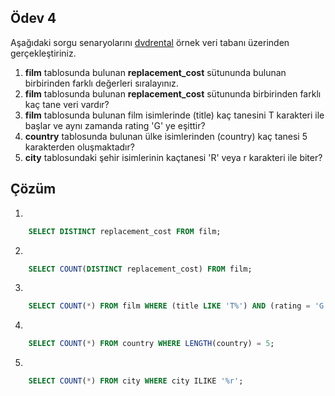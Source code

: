 ## Ödev 4

Aşağıdaki sorgu senaryolarını [dvdrental](https://www.postgresqltutorial.com/wp-content/uploads/2019/05/dvdrental.zip) örnek veri tabanı üzerinden gerçekleştiriniz.

1. **film** tablosunda bulunan **replacement_cost** sütununda bulunan birbirinden farklı değerleri sıralayınız.
2. **film** tablosunda bulunan **replacement_cost** sütununda birbirinden farklı kaç tane veri vardır?
3. **film** tablosunda bulunan film isimlerinde (title) kaç tanesini T karakteri ile başlar ve aynı zamanda rating 'G' ye eşittir?
4. **country** tablosunda bulunan ülke isimlerinden (country) kaç tanesi 5 karakterden oluşmaktadır?
5. **city** tablosundaki şehir isimlerinin kaçtanesi 'R' veya r karakteri ile biter?

## Çözüm

1. 
``` sql
    SELECT DISTINCT replacement_cost FROM film;

```

2. 
``` sql
    SELECT COUNT(DISTINCT replacement_cost) FROM film;

```

3. 
``` sql
    SELECT COUNT(*) FROM film WHERE (title LIKE 'T%') AND (rating = 'G');

```

4. 
``` sql
    SELECT COUNT(*) FROM country WHERE LENGTH(country) = 5;

```

5. 
``` sql
    SELECT COUNT(*) FROM city WHERE city ILIKE '%r';

```